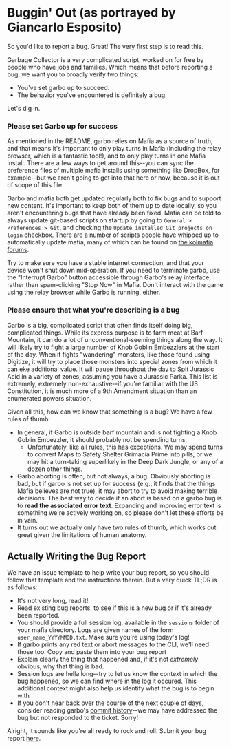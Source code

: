# Buggin' Out (as portrayed by Giancarlo Esposito)

So you'd like to report a bug. Great! The very first step is to read this.

Garbage Collector is a very complicated script, worked on for free by people who have jobs and families. Which means that before reporting a bug, we want you to broadly verify two things:

- You've set garbo up to succeed.
- The behavior you've encountered is definitely a bug.

Let's dig in.

### Please set Garbo up for success

As mentioned in the README, garbo relies on Mafia as a source of truth, and that means it's important to only play turns in Mafia (including the relay browser, which is a fantastic tool!), and to only play turns in one Mafia install. There are a few ways to get around this--you can sync the preference files of multiple mafia installs using something like DropBox, for example--but we aren't going to get into that here or now, because it is out of scope of this file.

Garbo and mafia both get updated regularly both to fix bugs and to support new content. It's important to keep both of them up to date locally, so you aren't encountering bugs that have already been fixed. Mafia can be told to always update git-based scripts on startup by going to `General > Preferences > Git`, and checking the `Update installed Git projects on login` checkbox. There are a number of scripts people have whipped up to automatically update mafia, many of which can be found on [the kolmafia forums](https://kolmafia.us).

Try to make sure you have a stable internet connection, and that your device won't shut down mid-operation. If you need to terminate garbo, use the "Interrupt Garbo" button accessible through Garbo's relay interface, rather than spam-clicking "Stop Now" in Mafia. Don't interact with the game using the relay browser while Garbo is running, either.

### Please ensure that what you're describing is a bug

Garbo is a big, complicated script that often finds itself doing big, complicated things. While its express purpose is to farm meat at Barf Mountain, it can do a lot of unconventional-seeming things along the way. It will likely try to fight a large number of Knob Goblin Embezzlers at the start of the day. When it fights "wandering" monsters, like those found using Digitize, it will try to place those monsters into special zones from which it can eke additional value. It will pause throughout the day to Spit Jurassic Acid in a variety of zones, assuming you have a Jurassic Parka. This list is extremely, extremely non-exhaustive--if you're familiar with the US Constitution, it is much more of a 9th Amendment situation than an enumerated powers situation.

Given all this, how can we know that something is a bug? We have a few rules of thumb:

- In general, if Garbo is outside barf mountain and is not fighting a Knob Goblin Embezzler, it should probably not be spending turns.
  - Unfortunately, like all rules, this has exceptions. We may spend turns to convert Maps to Safety Shelter Grimacia Prime into pills, or we may hit a turn-taking superlikely in the Deep Dark Jungle, or any of a dozen other things.
- Garbo aborting is often, but not always, a bug. Obviously aborting is bad, but if garbo is not set up for success (e.g., it finds that the things Mafia believes are not true), it may abort to try to avoid making terrible decisions. The best way to decide if an abort is based on a garbo bug is to **read the associated error text**. Expanding and improving error text is something we're actively working on, so please don't let these efforts be in vain.
- It turns out we actually only have two rules of thumb, which works out great given the limitations of human anatomy.

## Actually Writing the Bug Report

We have an issue template to help write your bug report, so you should follow that template and the instructions therein. But a very quick TL;DR is as follows:

- It's not very long, read it!
- Read existing bug reports, to see if this is a new bug or if it's already been reported.
- You should provide a full session log, available in the `sessions` folder of your mafia directory. Logs are given names of the form `user_name_YYYYMMDD.txt`. Make sure you're using today's log!
- If garbo prints any red text or abort messages to the CLI, we'll need those too. Copy and paste them into your bug report
- Explain clearly the thing that happened and, if it's not _extremely_ obvious, why that thing is bad.
- Session logs are hella long--try to let us know the context in which the bug happened, so we can find where in the log it occured. This additional context might also help us identify what the bug is to begin with
- If you don't hear back over the course of the next couple of days, consider reading garbo's [commit history](https://github.com/loathers/garbage-collector/commits/main)--we may have addressed the bug but not responded to the ticket. Sorry!

Alright, it sounds like you're all ready to rock and roll. Submit your bug report [here](https://github.com/loathers/garbage-collector/issues).
